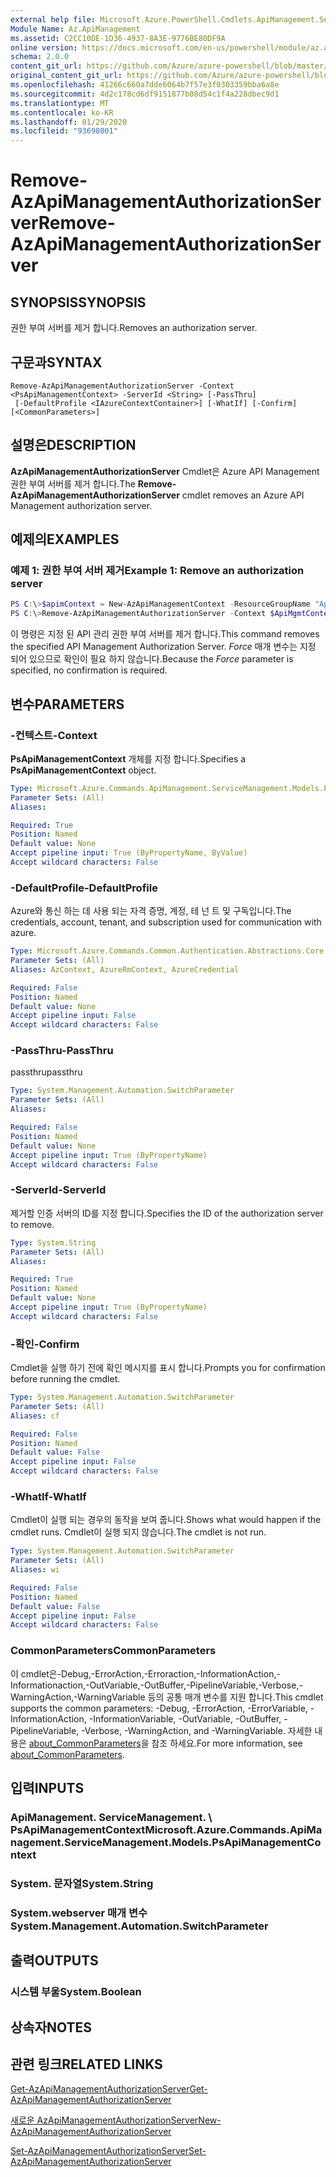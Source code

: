 ```yaml
---
external help file: Microsoft.Azure.PowerShell.Cmdlets.ApiManagement.ServiceManagement.dll-Help.xml
Module Name: Az.ApiManagement
ms.assetid: C2CC10DE-1D36-4937-8A3E-9776BE80DF9A
online version: https://docs.microsoft.com/en-us/powershell/module/az.apimanagement/remove-azapimanagementauthorizationserver
schema: 2.0.0
content_git_url: https://github.com/Azure/azure-powershell/blob/master/src/ApiManagement/ApiManagement/help/Remove-AzApiManagementAuthorizationServer.md
original_content_git_url: https://github.com/Azure/azure-powershell/blob/master/src/ApiManagement/ApiManagement/help/Remove-AzApiManagementAuthorizationServer.md
ms.openlocfilehash: 41266c660a7dde6064b7f57e3f0303359bba6a8e
ms.sourcegitcommit: 4d2c178cd6df9151877b08d54c1f4a228dbec9d1
ms.translationtype: MT
ms.contentlocale: ko-KR
ms.lasthandoff: 01/29/2020
ms.locfileid: "93698001"
---
```

# <span data-ttu-id="e88e6-101">Remove-AzApiManagementAuthorizationServer</span><span class="sxs-lookup"><span data-stu-id="e88e6-101">Remove-AzApiManagementAuthorizationServer</span></span>

## <span data-ttu-id="e88e6-102">SYNOPSIS</span><span class="sxs-lookup"><span data-stu-id="e88e6-102">SYNOPSIS</span></span>
<span data-ttu-id="e88e6-103">권한 부여 서버를 제거 합니다.</span><span class="sxs-lookup"><span data-stu-id="e88e6-103">Removes an authorization server.</span></span>

## <span data-ttu-id="e88e6-104">구문과</span><span class="sxs-lookup"><span data-stu-id="e88e6-104">SYNTAX</span></span>

```
Remove-AzApiManagementAuthorizationServer -Context <PsApiManagementContext> -ServerId <String> [-PassThru]
 [-DefaultProfile <IAzureContextContainer>] [-WhatIf] [-Confirm] [<CommonParameters>]
```

## <span data-ttu-id="e88e6-105">설명은</span><span class="sxs-lookup"><span data-stu-id="e88e6-105">DESCRIPTION</span></span>
<span data-ttu-id="e88e6-106">**AzApiManagementAuthorizationServer** Cmdlet은 Azure API Management 권한 부여 서버를 제거 합니다.</span><span class="sxs-lookup"><span data-stu-id="e88e6-106">The **Remove-AzApiManagementAuthorizationServer** cmdlet removes an Azure API Management authorization server.</span></span>

## <span data-ttu-id="e88e6-107">예제의</span><span class="sxs-lookup"><span data-stu-id="e88e6-107">EXAMPLES</span></span>

### <span data-ttu-id="e88e6-108">예제 1: 권한 부여 서버 제거</span><span class="sxs-lookup"><span data-stu-id="e88e6-108">Example 1: Remove an authorization server</span></span>
```powershell
PS C:\>$apimContext = New-AzApiManagementContext -ResourceGroupName "Api-Default-WestUS" -ServiceName "contoso"
PS C:\>Remove-AzApiManagementAuthorizationServer -Context $ApiMgmtContext -ServerId "authserverid" -Force
```

<span data-ttu-id="e88e6-109">이 명령은 지정 된 API 관리 권한 부여 서버를 제거 합니다.</span><span class="sxs-lookup"><span data-stu-id="e88e6-109">This command removes the specified API Management Authorization Server.</span></span>
<span data-ttu-id="e88e6-110">*Force* 매개 변수는 지정 되어 있으므로 확인이 필요 하지 않습니다.</span><span class="sxs-lookup"><span data-stu-id="e88e6-110">Because the *Force* parameter is specified, no confirmation is required.</span></span>

## <span data-ttu-id="e88e6-111">변수</span><span class="sxs-lookup"><span data-stu-id="e88e6-111">PARAMETERS</span></span>

### <span data-ttu-id="e88e6-112">-컨텍스트</span><span class="sxs-lookup"><span data-stu-id="e88e6-112">-Context</span></span>
<span data-ttu-id="e88e6-113">**PsApiManagementContext** 개체를 지정 합니다.</span><span class="sxs-lookup"><span data-stu-id="e88e6-113">Specifies a **PsApiManagementContext** object.</span></span>

```yaml
Type: Microsoft.Azure.Commands.ApiManagement.ServiceManagement.Models.PsApiManagementContext
Parameter Sets: (All)
Aliases:

Required: True
Position: Named
Default value: None
Accept pipeline input: True (ByPropertyName, ByValue)
Accept wildcard characters: False
```

### <span data-ttu-id="e88e6-114">-DefaultProfile</span><span class="sxs-lookup"><span data-stu-id="e88e6-114">-DefaultProfile</span></span>
<span data-ttu-id="e88e6-115">Azure와 통신 하는 데 사용 되는 자격 증명, 계정, 테 넌 트 및 구독입니다.</span><span class="sxs-lookup"><span data-stu-id="e88e6-115">The credentials, account, tenant, and subscription used for communication with azure.</span></span>

```yaml
Type: Microsoft.Azure.Commands.Common.Authentication.Abstractions.Core.IAzureContextContainer
Parameter Sets: (All)
Aliases: AzContext, AzureRmContext, AzureCredential

Required: False
Position: Named
Default value: None
Accept pipeline input: False
Accept wildcard characters: False
```

### <span data-ttu-id="e88e6-116">-PassThru</span><span class="sxs-lookup"><span data-stu-id="e88e6-116">-PassThru</span></span>
<span data-ttu-id="e88e6-117">passthru</span><span class="sxs-lookup"><span data-stu-id="e88e6-117">passthru</span></span>

```yaml
Type: System.Management.Automation.SwitchParameter
Parameter Sets: (All)
Aliases:

Required: False
Position: Named
Default value: None
Accept pipeline input: True (ByPropertyName)
Accept wildcard characters: False
```

### <span data-ttu-id="e88e6-118">-ServerId</span><span class="sxs-lookup"><span data-stu-id="e88e6-118">-ServerId</span></span>
<span data-ttu-id="e88e6-119">제거할 인증 서버의 ID를 지정 합니다.</span><span class="sxs-lookup"><span data-stu-id="e88e6-119">Specifies the ID of the authorization server to remove.</span></span>

```yaml
Type: System.String
Parameter Sets: (All)
Aliases:

Required: True
Position: Named
Default value: None
Accept pipeline input: True (ByPropertyName)
Accept wildcard characters: False
```

### <span data-ttu-id="e88e6-120">-확인</span><span class="sxs-lookup"><span data-stu-id="e88e6-120">-Confirm</span></span>
<span data-ttu-id="e88e6-121">Cmdlet을 실행 하기 전에 확인 메시지를 표시 합니다.</span><span class="sxs-lookup"><span data-stu-id="e88e6-121">Prompts you for confirmation before running the cmdlet.</span></span>

```yaml
Type: System.Management.Automation.SwitchParameter
Parameter Sets: (All)
Aliases: cf

Required: False
Position: Named
Default value: False
Accept pipeline input: False
Accept wildcard characters: False
```

### <span data-ttu-id="e88e6-122">-WhatIf</span><span class="sxs-lookup"><span data-stu-id="e88e6-122">-WhatIf</span></span>
<span data-ttu-id="e88e6-123">Cmdlet이 실행 되는 경우의 동작을 보여 줍니다.</span><span class="sxs-lookup"><span data-stu-id="e88e6-123">Shows what would happen if the cmdlet runs.</span></span>
<span data-ttu-id="e88e6-124">Cmdlet이 실행 되지 않습니다.</span><span class="sxs-lookup"><span data-stu-id="e88e6-124">The cmdlet is not run.</span></span>

```yaml
Type: System.Management.Automation.SwitchParameter
Parameter Sets: (All)
Aliases: wi

Required: False
Position: Named
Default value: False
Accept pipeline input: False
Accept wildcard characters: False
```

### <span data-ttu-id="e88e6-125">CommonParameters</span><span class="sxs-lookup"><span data-stu-id="e88e6-125">CommonParameters</span></span>
<span data-ttu-id="e88e6-126">이 cmdlet은-Debug,-ErrorAction,-Erroraction,-InformationAction,-Informationaction,-OutVariable,-OutBuffer,-PipelineVariable,-Verbose,-WarningAction,-WarningVariable 등의 공통 매개 변수를 지원 합니다.</span><span class="sxs-lookup"><span data-stu-id="e88e6-126">This cmdlet supports the common parameters: -Debug, -ErrorAction, -ErrorVariable, -InformationAction, -InformationVariable, -OutVariable, -OutBuffer, -PipelineVariable, -Verbose, -WarningAction, and -WarningVariable.</span></span> <span data-ttu-id="e88e6-127">자세한 내용은 [about_CommonParameters](https://go.microsoft.com/fwlink/?LinkID=113216)을 참조 하세요.</span><span class="sxs-lookup"><span data-stu-id="e88e6-127">For more information, see [about_CommonParameters](https://go.microsoft.com/fwlink/?LinkID=113216).</span></span>

## <span data-ttu-id="e88e6-128">입력</span><span class="sxs-lookup"><span data-stu-id="e88e6-128">INPUTS</span></span>

### <span data-ttu-id="e88e6-129">ApiManagement. ServiceManagement. \ PsApiManagementContext</span><span class="sxs-lookup"><span data-stu-id="e88e6-129">Microsoft.Azure.Commands.ApiManagement.ServiceManagement.Models.PsApiManagementContext</span></span>

### <span data-ttu-id="e88e6-130">System. 문자열</span><span class="sxs-lookup"><span data-stu-id="e88e6-130">System.String</span></span>

### <span data-ttu-id="e88e6-131">System.webserver 매개 변수</span><span class="sxs-lookup"><span data-stu-id="e88e6-131">System.Management.Automation.SwitchParameter</span></span>

## <span data-ttu-id="e88e6-132">출력</span><span class="sxs-lookup"><span data-stu-id="e88e6-132">OUTPUTS</span></span>

### <span data-ttu-id="e88e6-133">시스템 부울</span><span class="sxs-lookup"><span data-stu-id="e88e6-133">System.Boolean</span></span>

## <span data-ttu-id="e88e6-134">상속자</span><span class="sxs-lookup"><span data-stu-id="e88e6-134">NOTES</span></span>

## <span data-ttu-id="e88e6-135">관련 링크</span><span class="sxs-lookup"><span data-stu-id="e88e6-135">RELATED LINKS</span></span>

[<span data-ttu-id="e88e6-136">Get-AzApiManagementAuthorizationServer</span><span class="sxs-lookup"><span data-stu-id="e88e6-136">Get-AzApiManagementAuthorizationServer</span></span>](./Get-AzApiManagementAuthorizationServer.md)

[<span data-ttu-id="e88e6-137">새로운 AzApiManagementAuthorizationServer</span><span class="sxs-lookup"><span data-stu-id="e88e6-137">New-AzApiManagementAuthorizationServer</span></span>](./New-AzApiManagementAuthorizationServer.md)

[<span data-ttu-id="e88e6-138">Set-AzApiManagementAuthorizationServer</span><span class="sxs-lookup"><span data-stu-id="e88e6-138">Set-AzApiManagementAuthorizationServer</span></span>](./Set-AzApiManagementAuthorizationServer.md)


